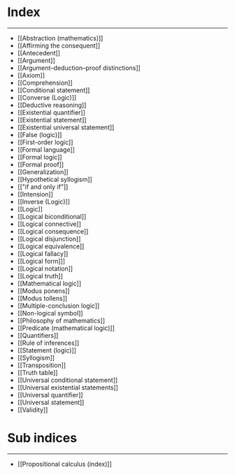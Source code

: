 # Index
---
- [[Abstraction (mathematics)]]
- [[Affirming the consequent]]
- [[Antecedent]]
- [[Argument]]
- [[Argument–deduction–proof distinctions]]
- [[Axiom]]
- [[Comprehension]]
- [[Conditional statement]]
- [[Converse (Logic)]]
- [[Deductive reasoning]]
- [[Existential quantifier]]
- [[Existential statement]]
- [[Existential universal statement]]
- [[False (logic)]]
- [[First-order logic]]
- [[Formal language]]
- [[Formal logic]]
- [[Formal proof]]
- [[Generalization]]
- [[Hypothetical syllogism]]
- [["if and only if"]]
- [[Intension]]
- [[Inverse (Logic)]]
- [[Logic]]
- [[Logical biconditional]]
- [[Logical connective]]
- [[Logical consequence]]
- [[Logical disjunction]]
- [[Logical equivalence]]
- [[Logical fallacy]]
- [[Logical form]]]
- [[Logical notation]]
- [[Logical truth]]
- [[Mathematical logic]]
- [[Modus ponens]]
- [[Modus tollens]]
- [[Multiple-conclusion logic]]
- [[Non-logical symbol]]
- [[Philosophy of mathematics]]
- [[Predicate (mathematical logic)]]
- [[Quantifiers]]
- [[Rule of inferences]]
- [[Statement (logic)]]
- [[Syllogism]]
- [[Transposition]]
- [[Truth table]]
- [[Universal conditional statement]]
- [[Universal existential statements]]
- [[Universal quantifier]]
- [[Universal statement]]
- [[Validity]]

# Sub indices
---
- [[Propositional calculus (index)]]